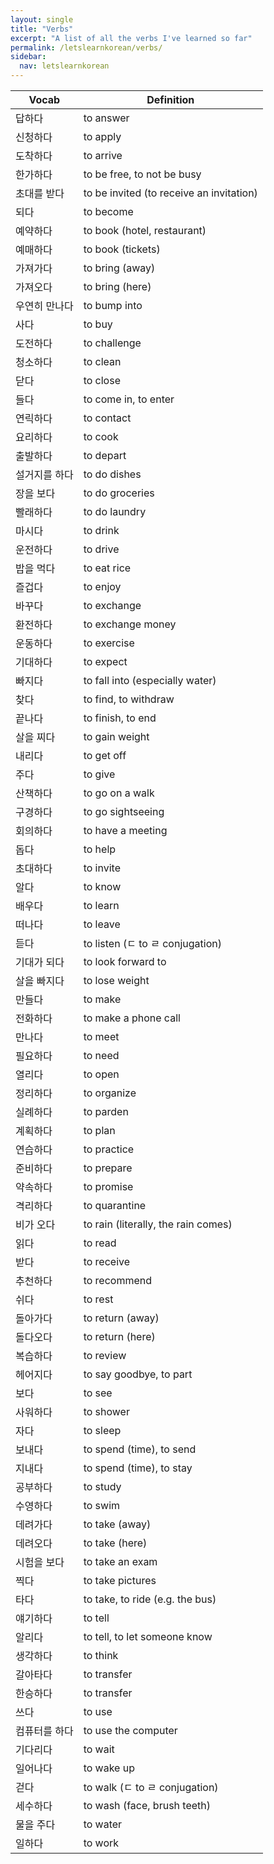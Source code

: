```yaml
---
layout: single
title: "Verbs"
excerpt: "A list of all the verbs I've learned so far"
permalink: /letslearnkorean/verbs/
sidebar:
  nav: letslearnkorean
---
```


Vocab         | Definition
-----         | ----------
답하다        | to answer
신청하다      | to apply
도착하다      | to arrive
한가하다      | to be free, to not be busy
초대를 받다   | to be invited (to receive an invitation)
되다          | to become
예약하다      | to book (hotel, restaurant)
예매하다      | to book (tickets)
가져가다      | to bring (away)
가져오다      | to bring (here)
우연히 만나다 | to bump into
사다          | to buy
도전하다      | to challenge
청소하다      | to clean
닫다          | to close
들다          | to come in, to enter
연릭하다      | to contact
요리하다      | to cook
출발하다      | to depart
설거지를 하다 | to do dishes
장을 보다     | to do groceries
빨래하다      | to do laundry
마시다        | to drink
운전하다      | to drive
밥을 먹다     | to eat rice
즐겁다        | to enjoy
바꾸다        | to exchange
환전하다      | to exchange money
운동하다      | to exercise
기대하다      | to expect
빠지다        | to fall into (especially water)
찾다          | to find, to withdraw
끝나다        | to finish, to end
살을 찌다     | to gain weight
내리다        | to get off
주다          | to give
산책하다      | to go on a walk
구경하다      | to go sightseeing
회의하다      | to have a meeting
돕다          | to help
초대하다      | to invite
알다          | to know
배우다        | to learn
떠나다        | to leave
듣다          | to listen (ㄷ to ㄹ conjugation)
기대가 되다   | to look forward to
살을 빠지다   | to lose weight
만들다        | to make
전화하다      | to make a phone call
만나다        | to meet
필요하다      | to need
열리다        | to open
정리하다      | to organize
실례하다      | to parden
계획하다      | to plan
연습하다      | to practice
준비하다      | to prepare
약속하다      | to promise
격리하다      | to quarantine
비가 오다     | to rain (literally, the rain comes)
읽다          | to read
받다          | to receive
추천하다      | to recommend
쉬다          | to rest
돌아가다      | to return (away)
돌다오다      | to return (here)
복습하다      | to review
헤어지다      | to say goodbye, to part
보다          | to see
사워하다      | to shower
자다          | to sleep
보내다        | to spend (time), to send
지내다        | to spend (time), to stay
공부하다      | to study
수영하다      | to swim
데려가다      | to take (away)
데려오다      | to take (here)
시험을 보다   | to take an exam
찍다          | to take pictures
타다          | to take, to ride (e.g. the bus)
얘기하다      | to tell
알리다        | to tell, to let someone know
생각하다      | to think
갈아타다      | to transfer
한승하다      | to transfer
쓰다          | to use
컴퓨터를 하다 | to use the computer
기다리다      | to wait
일어나다      | to wake up
걷다          | to walk (ㄷ to ㄹ conjugation)
세수하다      | to wash (face, brush teeth)
물을 주다     | to water
일하다        | to work
